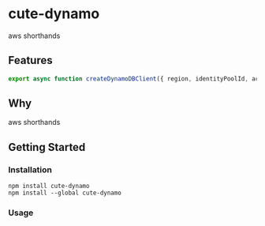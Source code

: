 # cute-dynamo


aws shorthands


## Features


```JavaScript
export async function createDynamoDBClient({ region, identityPoolId, accessKeyId, secretAccessKey })
```


## Why


aws shorthands


## Getting Started


### Installation


   ```
   npm install cute-dynamo
   npm install --global cute-dynamo
   ```


### Usage


   ```



   ```

